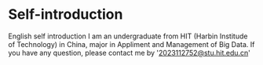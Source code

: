 # Self-introduction
English self introduction
I am an undergraduate from HIT (Harbin Institude of Technology) in China, major in Appliment and Management of Big Data. If you have any question, please contact me by '2023112752@stu.hit.edu.cn'
